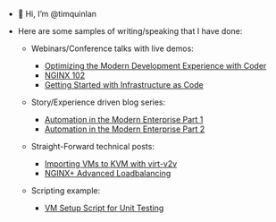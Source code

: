 - 👋 Hi, I’m @timquinlan
- Here are some samples of writing/speaking that I have done:

    - Webinars/Conference talks with live demos:
        - [Optimizing the Modern Development Experience with Coder](https://coder.com/webinars/optimizing-the-modern-developer-experience-with-coder/register)
        - [NGINX 102](https://www.youtube.com/live/DjOgRbHnvwU?feature=share&t=14706)
        - [Getting Started with Infrastructure as Code](https://youtu.be/f_lo_8-5cMs)
          
    - Story/Experience driven blog series:
        - [Automation in the Modern Enterprise Part 1](https://www.redhat.com/en/blog/automation-modern-enterprise-part-1)
        - [Automation in the Modern Enterprise Part 2](https://www.redhat.com/en/blog/automation-modern-enterprise-part-2)

    - Straight-Forward technical posts:
       - [Importing VMs to KVM with virt-v2v](https://www.redhat.com/en/blog/importing-vms-kvm-virt-v2v)
       - [NGINX+ Advanced Loadbalancing](https://github.com/timquinlan/nginxplus-loadbalancing)

    - Scripting example:
        - [VM Setup Script for Unit Testing](https://github.com/timquinlan/scripts/blob/master/autovm/cstest)

<!---
timquinlan/timquinlan is a ✨ special ✨ repository because its `README.md` (this file) appears on your GitHub profile.
You can click the Preview link to take a look at your changes.
--->
